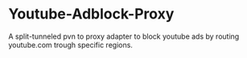 # Youtube-Adblock-Proxy
A split-tunneled pvn to proxy adapter to block youtube ads by routing youtube.com trough specific regions.
